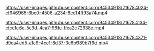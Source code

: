 


https://user-images.githubusercontent.com/94534918/216784024-cf946965-6bc0-4506-a234-8ee14ff93a74.mp4



https://user-images.githubusercontent.com/94534918/216784134-cfce1c6e-5c9d-4ca7-96fe-ffea2c72938e.mp4







https://user-images.githubusercontent.com/94534918/216784371-d9ea4ed5-a1c9-4ce1-8d37-3e6b989b7f6d.mp4

